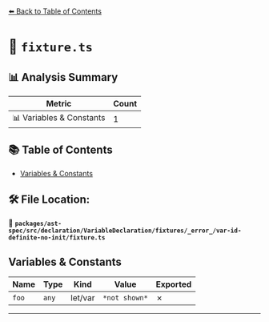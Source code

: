 [⬅️ Back to Table of Contents](../../../../../../../../index.md)

# 📄 `fixture.ts`

## 📊 Analysis Summary

| Metric | Count |
|--------|-------|
| 📊 Variables & Constants | 1 |

## 📚 Table of Contents

- [Variables & Constants](#variables-constants)

## 🛠️ File Location:
📂 **`packages/ast-spec/src/declaration/VariableDeclaration/fixtures/_error_/var-id-definite-no-init/fixture.ts`**

## Variables & Constants

| Name | Type | Kind | Value | Exported |
|------|------|------|-------|----------|
| `foo` | `any` | let/var | `*not shown*` | ✗ |


---